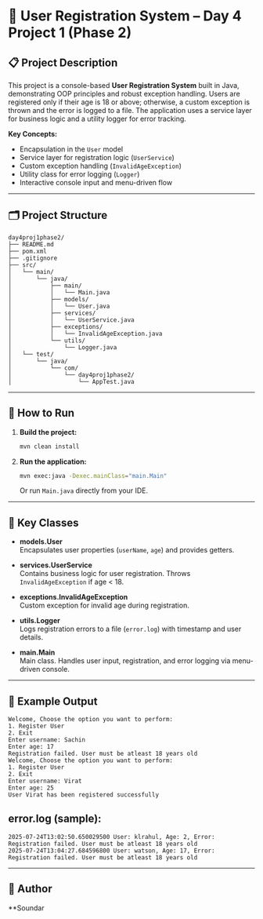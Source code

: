 # 📝 User Registration System – Day 4 Project 1 (Phase 2)

## 📋 Project Description

This project is a console-based **User Registration System** built in Java, demonstrating OOP principles and robust exception handling. Users are registered only if their age is 18 or above; otherwise, a custom exception is thrown and the error is logged to a file. The application uses a service layer for business logic and a utility logger for error tracking.

**Key Concepts:**
- Encapsulation in the `User` model
- Service layer for registration logic (`UserService`)
- Custom exception handling (`InvalidAgeException`)
- Utility class for error logging (`Logger`)
- Interactive console input and menu-driven flow

---

## 🗂️ Project Structure

```
day4proj1phase2/
├── README.md
├── pom.xml
├── .gitignore
├── src/
│   └── main/
│       └── java/
│           ├── main/
│           │   └── Main.java
│           ├── models/
│           │   └── User.java
│           ├── services/
│           │   └── UserService.java
│           ├── exceptions/
│           │   └── InvalidAgeException.java
│           └── utils/
│               └── Logger.java
│   └── test/
│       └── java/
│           └── com/
│               └── day4proj1phase2/
│                   └── AppTest.java
```

---

## 🚀 How to Run

1. **Build the project:**
   ```bash
   mvn clean install
   ```
2. **Run the application:**
   ```bash
   mvn exec:java -Dexec.mainClass="main.Main"
   ```
   Or run `Main.java` directly from your IDE.

---

## 🧩 Key Classes

- **models.User**  
  Encapsulates user properties (`userName`, `age`) and provides getters.

- **services.UserService**  
  Contains business logic for user registration. Throws `InvalidAgeException` if age < 18.

- **exceptions.InvalidAgeException**  
  Custom exception for invalid age during registration.

- **utils.Logger**  
  Logs registration errors to a file (`error.log`) with timestamp and user details.

- **main.Main**  
  Main class. Handles user input, registration, and error logging via menu-driven console.

---

## 📝 Example Output

```
Welcome, Choose the option you want to perform:
1. Register User
2. Exit
Enter username: Sachin
Enter age: 17
Registration failed. User must be atleast 18 years old
Welcome, Choose the option you want to perform:
1. Register User
2. Exit
Enter username: Virat
Enter age: 25
User Virat has been registered successfully
```
## error.log (sample):
```
2025-07-24T13:02:50.650029500 User: klrahul, Age: 2, Error: Registration failed. User must be atleast 18 years old
2025-07-24T13:04:27.684596800 User: watson, Age: 17, Error: Registration failed. User must be atleast 18 years old

```
---

## 👤 Author

**Soundar